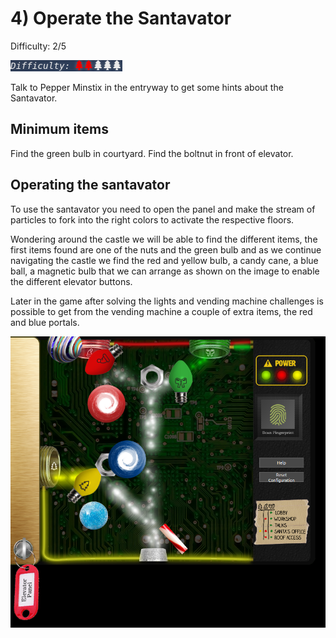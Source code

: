 # 4) Operate the Santavator
Difficulty: 2/5

![Difficulty](../../img/Dificulty2.png)

Talk to Pepper Minstix in the entryway to get some hints about the Santavator.

## Minimum items
Find the green bulb in courtyard.
Find the boltnut in front of elevator.

## Operating the santavator
To use the santavator you need to open the panel and make the stream of particles to fork into the right colors to activate the respective floors.

Wondering around the castle we will be able to find the different items, the first items found are one of the nuts and the green bulb and as we continue navigating the castle we find the red and yellow bulb, a candy cane, a blue ball, a magnetic bulb that we can arrange as shown on the image to enable the different elevator buttons.

Later in the game after solving the lights and vending machine challenges is possible to get from the vending machine a couple of extra items, the red and blue portals.

![Solution with all items](4-SolutionPortals.png)